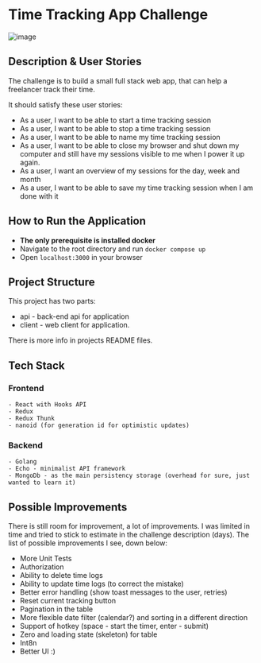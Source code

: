 # Time Tracking App Challenge

![image](https://user-images.githubusercontent.com/578625/73622962-3f333200-464c-11ea-9308-4eeae90a13b2.png)

## Description & User Stories

The challenge is to build a small full stack web app, that can help a freelancer track their time.

It should satisfy these user stories:

- As a user, I want to be able to start a time tracking session
- As a user, I want to be able to stop a time tracking session
- As a user, I want to be able to name my time tracking session
- As a user, I want to be able to close my browser and shut down my computer and still have my sessions visible to me when I power it up again.
- As a user, I want an overview of my sessions for the day, week and month
- As a user, I want to be able to save my time tracking session when I am done with it

## How to Run the Application

- **The only prerequisite is installed docker**
- Navigate to the root directory and run `docker compose up`
- Open `localhost:3000` in your browser

## Project Structure

This project has two parts:

- api - back-end api for application
- client - web client for application.

There is more info in projects README files.

## Tech Stack

### Frontend

    - React with Hooks API
    - Redux
    - Redux Thunk
    - nanoid (for generation id for optimistic updates)

### Backend

    - Golang
    - Echo - minimalist API framework
    - MongoDb - as the main persistency storage (overhead for sure, just wanted to learn it)

## Possible Improvements

There is still room for improvement, a lot of improvements. I was limited in time and tried to stick to estimate in the challenge description (days). The list of possible improvements I see, down below:

- More Unit Tests
- Authorization
- Ability to delete time logs
- Ability to update time logs (to correct the mistake)
- Better error handling (show toast messages to the user, retries)
- Reset current tracking button
- Pagination in the table
- More flexible date filter (calendar?) and sorting in a different direction
- Support of hotkey (space - start the timer, enter - submit)
- Zero and loading state (skeleton) for table
- Int8n
- Better UI :)
